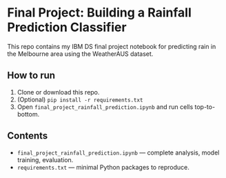 # Final Project: Building a Rainfall Prediction Classifier

This repo contains my IBM DS final project notebook for predicting rain in the Melbourne area
using the WeatherAUS dataset.

## How to run
1. Clone or download this repo.
2. (Optional) `pip install -r requirements.txt`
3. Open `final_project_rainfall_prediction.ipynb` and run cells top-to-bottom.

## Contents
- `final_project_rainfall_prediction.ipynb` — complete analysis, model training, evaluation.
- `requirements.txt` — minimal Python packages to reproduce.
